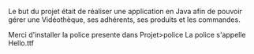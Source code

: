 Le but du projet était de réaliser une application en Java afin de pouvoir gérer une Vidéothèque, ses adhérents, ses produits et les commandes.  


Merci d'installer la police presente dans Projet>police
La police s'appelle Hello.ttf
